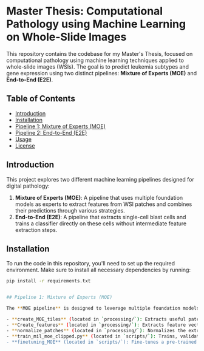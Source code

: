 # Master Thesis: Computational Pathology using Machine Learning on Whole-Slide Images

This repository contains the codebase for my Master's Thesis, focused on computational pathology using machine learning techniques applied to whole-slide images (WSIs). The goal is to predict leukemia subtypes and gene expression using two distinct pipelines: **Mixture of Experts (MOE)** and **End-to-End (E2E)**.

## Table of Contents
- [Introduction](#introduction)
- [Installation](#installation)
- [Pipeline 1: Mixture of Experts (MOE)](#pipeline-1-mixture-of-experts-moe)
- [Pipeline 2: End-to-End (E2E)](#pipeline-2-end-to-end-e2e)
- [Usage](#usage)
- [License](#license)

## Introduction

This project explores two different machine learning pipelines designed for digital pathology:
1. **Mixture of Experts (MOE)**: A pipeline that uses multiple foundation models as experts to extract features from WSI patches and combines their predictions through various strategies.
2. **End-to-End (E2E)**: A pipeline that extracts single-cell blast cells and trains a classifier directly on these cells without intermediate feature extraction steps.

## Installation

To run the code in this repository, you'll need to set up the required environment. Make sure to install all necessary dependencies by running:

```bash
pip install -r requirements.txt


## Pipeline 1: Mixture of Experts (MOE)

The **MOE pipeline** is designed to leverage multiple foundation models as experts, each providing predictions that are combined to make a final decision. The pipeline consists of the following components:

- **create_MOE_tiles** (located in `processing/`): Extracts useful patches at 40x magnification from WSIs.
- **Create_features** (located in `processing/`): Extracts feature vectors from the patches using foundation models.
- **normalize_patches** (located in `processing/`): Normalizes the extracted patches using Macenko normalization. This step is recommended to be run after `create_MOE_tiles` and before `Create_features`.
- **train_mil_moe_clipped.py** (located in `scripts/`): Trains, validates, and tests an MOE model. The model can be instantiated with a configurable number of experts. Each expert consists of a foundation model and a classification head. Available classification heads include ABMIL, DSMIL, MeanPool, TransMIL, and HiptMIL. The MOE strategy can be either `top-k`, which selects the best-performing model at inference, or `weighted sum`, which weights predictions according to the router's probability distribution.
- **finetuning_MOE** (located in `scripts/`): Fine-tunes a pre-trained MOE model to a different cohort.
